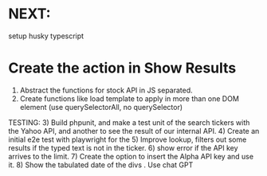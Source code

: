 # NEXT:

setup husky
typescript

# Create the action in Show Results

1) Abstract the functions for stock API in JS separated.
2) Create functions like load template to apply in more than one DOM element (use querySelectorAll, no querySelector)

TESTING:
3) Build phpunit, and make a test unit of the search tickers with the Yahoo API, and another to see the result of our internal API.
4) Create an initial e2e test with playwright for the
5) Improve lookup, filters out some results if the typed text is not in the ticker.
6) show error if the API key arrives to the limit.
7) Create the option to insert the Alpha API key and use it.
8) Show the tabulated date of the divs . Use chat GPT
